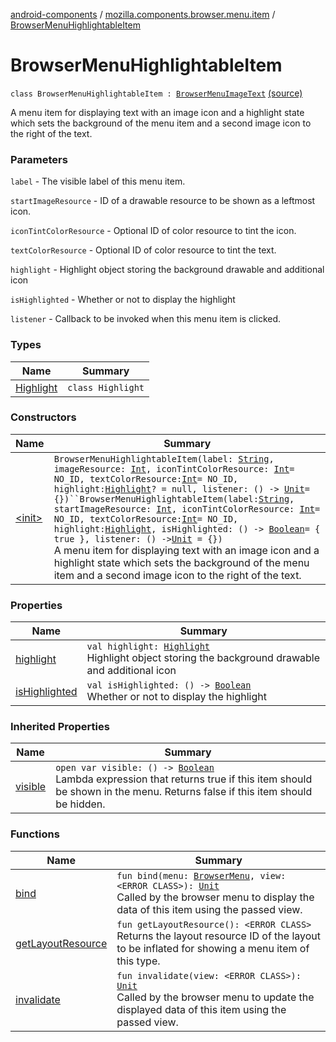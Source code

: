 [android-components](../../index.md) / [mozilla.components.browser.menu.item](../index.md) / [BrowserMenuHighlightableItem](./index.md)

# BrowserMenuHighlightableItem

`class BrowserMenuHighlightableItem : `[`BrowserMenuImageText`](../-browser-menu-image-text/index.md) [(source)](https://github.com/mozilla-mobile/android-components/blob/master/components/browser/menu/src/main/java/mozilla/components/browser/menu/item/BrowserMenuHighlightableItem.kt#L29)

A menu item for displaying text with an image icon and a highlight state which sets the
background of the menu item and a second image icon to the right of the text.

### Parameters

`label` - The visible label of this menu item.

`startImageResource` - ID of a drawable resource to be shown as a leftmost icon.

`iconTintColorResource` - Optional ID of color resource to tint the icon.

`textColorResource` - Optional ID of color resource to tint the text.

`highlight` - Highlight object storing the background drawable and additional icon

`isHighlighted` - Whether or not to display the highlight

`listener` - Callback to be invoked when this menu item is clicked.

### Types

| Name | Summary |
|---|---|
| [Highlight](-highlight/index.md) | `class Highlight` |

### Constructors

| Name | Summary |
|---|---|
| [&lt;init&gt;](-init-.md) | `BrowserMenuHighlightableItem(label: `[`String`](https://kotlinlang.org/api/latest/jvm/stdlib/kotlin/-string/index.html)`, imageResource: `[`Int`](https://kotlinlang.org/api/latest/jvm/stdlib/kotlin/-int/index.html)`, iconTintColorResource: `[`Int`](https://kotlinlang.org/api/latest/jvm/stdlib/kotlin/-int/index.html)` = NO_ID, textColorResource: `[`Int`](https://kotlinlang.org/api/latest/jvm/stdlib/kotlin/-int/index.html)` = NO_ID, highlight: `[`Highlight`](-highlight/index.md)`? = null, listener: () -> `[`Unit`](https://kotlinlang.org/api/latest/jvm/stdlib/kotlin/-unit/index.html)` = {})``BrowserMenuHighlightableItem(label: `[`String`](https://kotlinlang.org/api/latest/jvm/stdlib/kotlin/-string/index.html)`, startImageResource: `[`Int`](https://kotlinlang.org/api/latest/jvm/stdlib/kotlin/-int/index.html)`, iconTintColorResource: `[`Int`](https://kotlinlang.org/api/latest/jvm/stdlib/kotlin/-int/index.html)` = NO_ID, textColorResource: `[`Int`](https://kotlinlang.org/api/latest/jvm/stdlib/kotlin/-int/index.html)` = NO_ID, highlight: `[`Highlight`](-highlight/index.md)`, isHighlighted: () -> `[`Boolean`](https://kotlinlang.org/api/latest/jvm/stdlib/kotlin/-boolean/index.html)` = { true }, listener: () -> `[`Unit`](https://kotlinlang.org/api/latest/jvm/stdlib/kotlin/-unit/index.html)` = {})`<br>A menu item for displaying text with an image icon and a highlight state which sets the background of the menu item and a second image icon to the right of the text. |

### Properties

| Name | Summary |
|---|---|
| [highlight](highlight.md) | `val highlight: `[`Highlight`](-highlight/index.md)<br>Highlight object storing the background drawable and additional icon |
| [isHighlighted](is-highlighted.md) | `val isHighlighted: () -> `[`Boolean`](https://kotlinlang.org/api/latest/jvm/stdlib/kotlin/-boolean/index.html)<br>Whether or not to display the highlight |

### Inherited Properties

| Name | Summary |
|---|---|
| [visible](../-browser-menu-image-text/visible.md) | `open var visible: () -> `[`Boolean`](https://kotlinlang.org/api/latest/jvm/stdlib/kotlin/-boolean/index.html)<br>Lambda expression that returns true if this item should be shown in the menu. Returns false if this item should be hidden. |

### Functions

| Name | Summary |
|---|---|
| [bind](bind.md) | `fun bind(menu: `[`BrowserMenu`](../../mozilla.components.browser.menu/-browser-menu/index.md)`, view: <ERROR CLASS>): `[`Unit`](https://kotlinlang.org/api/latest/jvm/stdlib/kotlin/-unit/index.html)<br>Called by the browser menu to display the data of this item using the passed view. |
| [getLayoutResource](get-layout-resource.md) | `fun getLayoutResource(): <ERROR CLASS>`<br>Returns the layout resource ID of the layout to be inflated for showing a menu item of this type. |
| [invalidate](invalidate.md) | `fun invalidate(view: <ERROR CLASS>): `[`Unit`](https://kotlinlang.org/api/latest/jvm/stdlib/kotlin/-unit/index.html)<br>Called by the browser menu to update the displayed data of this item using the passed view. |
